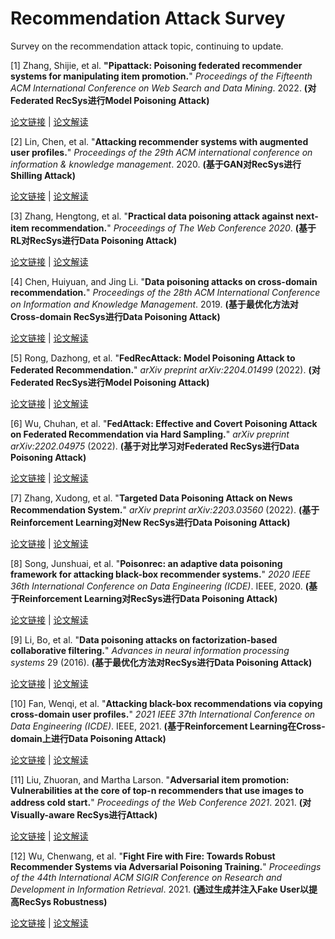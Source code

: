 # Recommendation Attack Survey
Survey on the recommendation attack topic, continuing to update.

[1] Zhang, Shijie, et al. **"Pipattack: Poisoning federated recommender systems for manipulating item promotion.**" *Proceedings of the Fifteenth ACM International Conference on Web Search and Data Mining*. 2022. **(对Federated RecSys进行Model Poisoning Attack)**

[论文链接](https://arxiv.org/pdf/2110.10926.pdf) | [论文解读](https://zhuanlan.zhihu.com/p/559182390)

[2] Lin, Chen, et al. "**Attacking recommender systems with augmented user profiles.**" *Proceedings of the 29th ACM international conference on information & knowledge management*. 2020. **(基于GAN对RecSys进行Shilling Attack)**

[论文链接](https://arxiv.org/pdf/2005.08164) | [论文解读](https://zhuanlan.zhihu.com/p/559609605)

[3] Zhang, Hengtong, et al. "**Practical data poisoning attack against next-item recommendation.**" *Proceedings of The Web Conference 2020*. **(基于RL对RecSys进行Data Poisoning Attack)**

[论文链接](https://arxiv.org/pdf/2004.03728) | [论文解读](https://zhuanlan.zhihu.com/p/559651201)

[4] Chen, Huiyuan, and Jing Li. "**Data poisoning attacks on cross-domain recommendation.**" *Proceedings of the 28th ACM International Conference on Information and Knowledge Management*. 2019. **(基于最优化方法对Cross-domain RecSys进行Data Poisoning Attack)**

[论文链接](https://www.researchgate.net/profile/Huiyuan-Chen-3/publication/337018857_Data_Poisoning_Attacks_on_Cross-domain_Recommendation/links/616210d9ae47db4e57b80a4a/Data-Poisoning-Attacks-on-Cross-domain-Recommendation.pdf) | [论文解读](https://zhuanlan.zhihu.com/p/559807492)

[5] Rong, Dazhong, et al. "**FedRecAttack: Model Poisoning Attack to Federated Recommendation.**" *arXiv preprint arXiv:2204.01499* (2022). **(对Federated RecSys进行Model Poisoning Attack)**

[论文链接](https://arxiv.org/pdf/2204.01499.pdf) | [论文解读](https://zhuanlan.zhihu.com/p/559912149)

[6] Wu, Chuhan, et al. "**FedAttack: Effective and Covert Poisoning Attack on Federated Recommendation via Hard Sampling.**" *arXiv preprint arXiv:2202.04975* (2022). **(基于对比学习对Federated RecSys进行Data Poisoning Attack)**

[论文链接](https://arxiv.org/pdf/2202.04975.pdf) | [论文解读](https://zhuanlan.zhihu.com/p/560106027)

[7] Zhang, Xudong, et al. "**Targeted Data Poisoning Attack on News Recommendation System.**" *arXiv preprint arXiv:2203.03560* (2022). **(基于Reinforcement Learning对New RecSys进行Data Poisoning Attack)**

[论文链接](https://arxiv.org/pdf/2203.03560.pdf) | [论文解读](https://zhuanlan.zhihu.com/p/560868151)

[8] Song, Junshuai, et al. "**Poisonrec: an adaptive data poisoning framework for attacking black-box recommender systems.**" *2020 IEEE 36th International Conference on Data Engineering (ICDE)*. IEEE, 2020. **(基于Reinforcement Learning对RecSys进行Data Poisoning Attack)**

[论文链接](https://ieeexplore.ieee.org/abstract/document/9101655) | [论文解读](https://zhuanlan.zhihu.com/p/560876486)

[9] Li, Bo, et al. "**Data poisoning attacks on factorization-based collaborative filtering.**" *Advances in neural information processing systems* 29 (2016). **(基于最优化方法对RecSys进行Data Poisoning Attack)**

[论文链接](https://proceedings.neurips.cc/paper/2016/file/83fa5a432ae55c253d0e60dbfa716723-Paper.pdf) | [论文解读](https://zhuanlan.zhihu.com/p/560881657)

[10] Fan, Wenqi, et al. "**Attacking black-box recommendations via copying cross-domain user profiles.**" *2021 IEEE 37th International Conference on Data Engineering (ICDE)*. IEEE, 2021. **(基于Reinforcement Learning在Cross-domain上进行Data Poisoning Attack)**

[论文链接](https://arxiv.org/pdf/2005.08147.pdf) | [论文解读](https://zhuanlan.zhihu.com/p/562162459)

[11] Liu, Zhuoran, and Martha Larson. "**Adversarial item promotion: Vulnerabilities at the core of top-n recommenders that use images to address cold start.**" *Proceedings of the Web Conference 2021*. 2021. **(对Visually-aware RecSys进行Attack)**

[论文链接](https://dl.acm.org/doi/pdf/10.1145/3442381.3449891) | [论文解读](https://zhuanlan.zhihu.com/p/562198939)

[12] Wu, Chenwang, et al. "**Fight Fire with Fire: Towards Robust Recommender Systems via Adversarial Poisoning Training.**" *Proceedings of the 44th International ACM SIGIR Conference on Research and Development in Information Retrieval*. 2021. **(通过生成并注入Fake User以提高RecSys Robustness)**

[论文链接](http://staff.ustc.edu.cn/~cheneh/paper_pdf/2021/Chenwang-Wu-SIGIR.pdf) | [论文解读](https://zhuanlan.zhihu.com/p/562288424)


